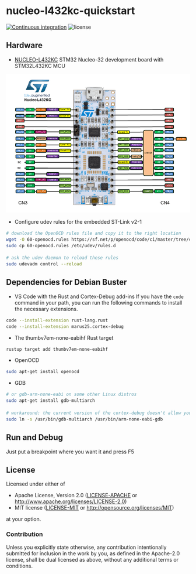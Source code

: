 # nucleo-l432kc-quickstart

[![Continuous integration](https://github.com/reneherrero/nucleo-l432kc-quickstart/workflows/Continuous%20Integration/badge.svg)](https://github.com/reneherrero/nucleo-l432kc-quickstart)
![license](https://img.shields.io/badge/license-MIT%20or%20Apache--2-brightgreen)

## Hardware

* [NUCLEO-L432KC](https://www.st.com/en/evaluation-tools/nucleo-l432kc.html) STM32 Nucleo-32 development board with STM32L432KC MCU

![NUCLEO-L432KC Pinout](NUCLEO-L432KC.png "NUCLEO-L432KC Pinout")

* Configure udev rules for the embedded ST-Link v2-1

```bash
# download the OpenOCD rules file and copy it to the right location
wget -O 60-openocd.rules https://sf.net/p/openocd/code/ci/master/tree/contrib/60-openocd.rules?format=raw
sudo cp 60-openocd.rules /etc/udev/rules.d

# ask the udev daemon to reload these rules
sudo udevadm control --reload
```

## Dependencies for Debian Buster

* VS Code with the Rust and Cortex-Debug add-ins
If you have the `code` command in your path, you can run the following commands to install the necessary extensions.

```bash
code --install-extension rust-lang.rust
code --install-extension marus25.cortex-debug
```

* The thumbv7em-none-eabihf Rust target

```bash
rustup target add thumbv7em-none-eabihf
```

* OpenOCD

```bash
sudo apt-get install openocd
```

* GDB

```bash
# or gdb-arm-none-eabi on some other Linux distros
sudo apt-get install gdb-multiarch

# workaround: the current version of the cortex-debug doesn't allow you to specify the name of the gdb executable
sudo ln -s /usr/bin/gdb-multiarch /usr/bin/arm-none-eabi-gdb
```

## Run and Debug

Just put a breakpoint where you want it and press F5

## License

Licensed under either of

- Apache License, Version 2.0 ([LICENSE-APACHE](LICENSE-APACHE) or
  http://www.apache.org/licenses/LICENSE-2.0)
- MIT license ([LICENSE-MIT](LICENSE-MIT) or http://opensource.org/licenses/MIT)

at your option.

### Contribution

Unless you explicitly state otherwise, any contribution intentionally submitted
for inclusion in the work by you, as defined in the Apache-2.0 license, shall be
dual licensed as above, without any additional terms or conditions.

